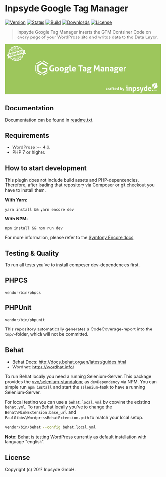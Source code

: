 # Inpsyde Google Tag Manager

[![Version](https://img.shields.io/packagist/v/inpsyde/google-tag-manager.svg)](https://packagist.org/packages/inpsyde/google-tag-manager)
[![Status](https://img.shields.io/badge/status-active-brightgreen.svg)](https://github.com/inpsyde/google-tag-manager)
[![Build](https://travis-ci.org/inpsyde/inpsyde-google-tag-manager.svg?branch=master)](https://travis-ci.org/inpsyde/inpsyde-google-tag-manager)
[![Downloads](https://img.shields.io/packagist/dt/inpsyde/google-tag-manager.svg)](https://packagist.org/packages/inpsyde/google-tag-manager)
[![License](https://img.shields.io/packagist/l/inpsyde/google-tag-manager.svg)](https://packagist.org/packages/inpsyde/google-tag-manager)

> Inpsyde Google Tag Manager inserts the GTM Container Code on every page of your WordPress site and writes data to the Data Layer.

![Inpsyde Google Tag Manager](resources/svn-assets/banner-1544x500.png)

## Documentation

Documentation can be found in [readme.txt](readme.txt).

## Requirements

* WordPress >= 4.6.
* PHP 7 or higher.

## How to start development

This plugin does not include build assets and PHP-dependencies. Therefore, after loading that repository via Composer or git checkout you have to install them.

**With Yarn:**

```shell
yarn install && yarn encore dev
```

**With NPM:**
```shell
npm install && npm run dev
```

For more information, please refer to the [Symfony Encore docs](https://symfony.com/doc/current/frontend.html#webpack-encore)

## Testing & Quality
To run all tests you've to install composer dev-dependencies first.

## PHPCS

```bash
vendor/bin/phpcs
```

## PHPUnit

```bash
vendor/bin/phpunit
```

This repository automatically generates a CodeCoverage-report into the `tmp/`-folder, which will not be committed.

## Behat

* Behat Docs: http://docs.behat.org/en/latest/guides.html
* Wordhat: https://wordhat.info/

To run Behat locally you need a running Selenium-Server. This package provides the [vvo/selenium-standalone](https://github.com/vvo/selenium-standalone) as `devDependency` via NPM. You can simple run `npm install` and start the `selenium`-task to have a running Selenium-Server.

For local testing you can use a `behat.local.yml` by copying the existing `behat.yml`. To run Behat locally you've to change the `Behat\MinkExtension.base_url` and `PaulGibbs\WordpressBehatExtension.path` to match your local setup.

```bash
vendor/bin/behat --config behat.local.yml
```

**Note:** Behat is testing WordPress currently as default installation with language "english".

## License
   
Copyright (c) 2017 Inpsyde GmbH.
